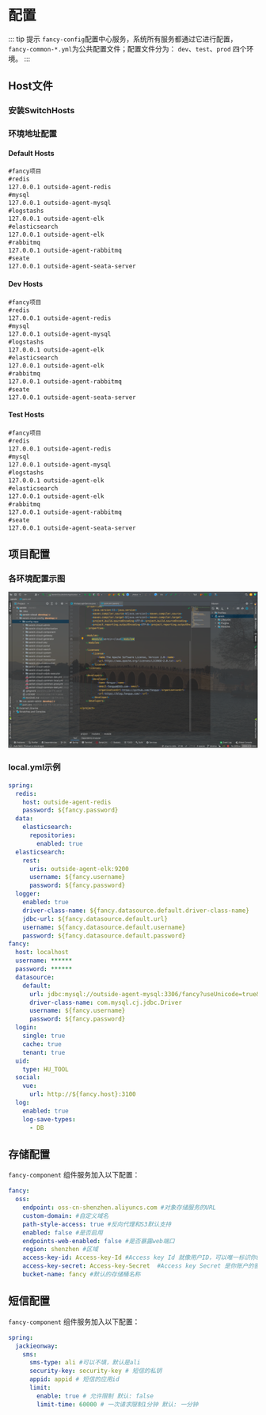 # 配置

::: tip 提示
`fancy-config`配置中心服务，系统所有服务都通过它进行配置，`fancy-common-*.yml`为公共配置文件；配置文件分为：
`dev`、`test`、`prod` 四个环境。
:::

## Host文件

### 安装SwitchHosts

### 环境地址配置

#### Default Hosts

```text
#fancy项目
#redis
127.0.0.1 outside-agent-redis
#mysql
127.0.0.1 outside-agent-mysql
#logstashs
127.0.0.1 outside-agent-elk
#elasticsearch
127.0.0.1 outside-agent-elk
#rabbitmq
127.0.0.1 outside-agent-rabbitmq
#seate
127.0.0.1 outside-agent-seata-server
```

#### Dev Hosts

```text
#fancy项目
#redis
127.0.0.1 outside-agent-redis
#mysql
127.0.0.1 outside-agent-mysql
#logstashs
127.0.0.1 outside-agent-elk
#elasticsearch
127.0.0.1 outside-agent-elk
#rabbitmq
127.0.0.1 outside-agent-rabbitmq
#seate
127.0.0.1 outside-agent-seata-server
```

#### Test Hosts

```text
#fancy项目
#redis
127.0.0.1 outside-agent-redis
#mysql
127.0.0.1 outside-agent-mysql
#logstashs
127.0.0.1 outside-agent-elk
#elasticsearch
127.0.0.1 outside-agent-elk
#rabbitmq
127.0.0.1 outside-agent-rabbitmq
#seate
127.0.0.1 outside-agent-seata-server
```

## 项目配置

### 各环境配置示图

![img.png](/back/images/setting-001.png)

### local.yml示例

```yml
spring:
  redis:
    host: outside-agent-redis
    password: ${fancy.password}
  data:
    elasticsearch:
      repositories:
        enabled: true
  elasticsearch:
    rest:
      uris: outside-agent-elk:9200
      username: ${fancy.username}
      password: ${fancy.password}
  logger:
    enabled: true
    driver-class-name: ${fancy.datasource.default.driver-class-name}
    jdbc-url: ${fancy.datasource.default.url}
    username: ${fancy.datasource.default.username}
    password: ${fancy.datasource.default.password}
fancy:
  host: localhost
  username: ******
  password: ******
  datasource:
    default:
      url: jdbc:mysql://outside-agent-mysql:3306/fancy?useUnicode=true&characterEncoding=utf8&serverTimezone=Asia/Shanghai
      driver-class-name: com.mysql.cj.jdbc.Driver
      username: ${fancy.username}
      password: ${fancy.password}
  login:
    single: true
    cache: true
    tenant: true
  uid:
    type: HU_TOOL
  social:
    vue:
      url: http://${fancy.host}:3100
  log:
    enabled: true
    log-save-types:
      - DB

```

## 存储配置

`fancy-component` 组件服务加入以下配置：

```yaml
fancy:
  oss:
    endpoint: oss-cn-shenzhen.aliyuncs.com #对象存储服务的URL
    custom-domain: #自定义域名
    path-style-access: true #反向代理和S3默认支持
    enabled: false #是否启用
    endpoints-web-enabled: false #是否暴露web端口
    region: shenzhen #区域
    access-key-id: Access-key-Id #Access key Id 就像用户ID，可以唯一标识你的账户
    access-key-secret: Access-key-Secret  #Access key Secret 是你账户的密码
    bucket-name: fancy #默认的存储桶名称
```

## 短信配置

`fancy-component` 组件服务加入以下配置：

```yaml
spring:
  jackieonway:
    sms:
      sms-type: ali #可以不填，默认是ali
      security-key: security-key # 短信的私钥
      appid: appid # 短信的应用id
      limit:
        enable: true # 允许限制 默认: false
        limit-time: 60000 # 一次请求限制1分钟 默认: 一分钟
```